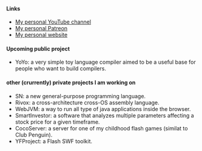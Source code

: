 <h4>Links</h4>
<ul>
  <li><a href="https://youtube.com/@yahya.abdulmohsin">My personal YouTube channel</a></li>
  <li><a href="https://patreon.com/yahyaabdulmohsin">My personal Patreon</a></li>
  <li><a href="https://yahyaabdulmohsin.com">My personal website</a></li>
</ul>

<h4>Upcoming public project</h4>
<ul>
  <li>YoYo: a very simple toy language compiler aimed to be a useful base for people who want to build compilers.</li>
</ul>

<h4>other (crurrently) private projects I am working on</h4>
<ul>
  <li>SN: a new general-purpose programming language.</li>
  <li>Rivox: a cross-architecture cross-OS assembly language.</li>
  <li>WebJVM: a way to run all type of java applications inside the browser.</li>
  <li>SmartInvestor: a software that analyzes multiple parameters affecting a stock price for a given timeframe.</li>
  <li>CocoServer: a server for one of my childhood flash games (similat to Club Penguin).</li>
  <li>YFProject: a Flash SWF toolkit.</li>
</ul>

<!---
yahyaabdulmohsin/yahyaabdulmohsin is a ✨ special ✨ repository because its `README.md` (this file) appears on your GitHub profile.
You can click the Preview link to take a look at your changes.
--->
